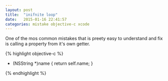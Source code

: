```yaml
---
layout: post
title:  "inifnite loop"
date:   2015-01-16 22:41:57
categories: mistake objective-c xcode
---
```


One of the mos common mistakes that is preety easy to understand and fix is calling a property from it's own getter.


{% highlight objective-c %}

- (NSString *)name
{
    return self.name;
}

{% endhighlight %}